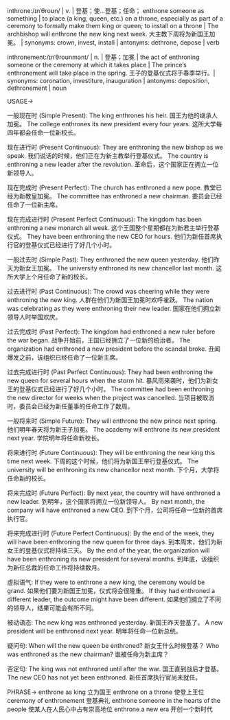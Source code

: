 inthrone:/ɪnˈθroʊn/ | v. | 登基；使…登基；任命； enthrone someone as something | to place (a king, queen, etc.) on a throne, especially as part of a ceremony to formally make them king or queen; to install on a throne | The archbishop will enthrone the new king next week.  大主教下周将为新国王加冕。 | synonyms: crown, invest, install | antonyms: dethrone, depose | verb

inthronement:/ɪnˈθroʊnmənt/ | n. |  登基；加冕 | the act of enthroning someone or the ceremony at which it takes place | The prince’s enthronement will take place in the spring.  王子的登基仪式将于春季举行。| synonyms: coronation, investiture, inauguration | antonyms: deposition, dethronement | noun


USAGE->

一般现在时 (Simple Present):
The king enthrones his heir. 国王为他的继承人加冕。
The college enthrones its new president every four years.  这所大学每四年都会任命一位新校长。

现在进行时 (Present Continuous):
They are enthroning the new bishop as we speak.  我们说话的时候，他们正在为新主教举行登基仪式。
The country is enthroning a new leader after the revolution.  革命后，这个国家正在拥立一位新领导人。

现在完成时 (Present Perfect):
The church has enthroned a new pope. 教堂已经为新教皇加冕。
The committee has enthroned a new chairman. 委员会已经任命了一位新主席。

现在完成进行时 (Present Perfect Continuous):
The kingdom has been enthroning a new monarch all week.  这个王国整个星期都在为新君主举行登基仪式。
They have been enthroning the new CEO for hours.  他们为新任首席执行官的登基仪式已经进行了好几个小时。


一般过去时 (Simple Past):
They enthroned the new queen yesterday. 他们昨天为新女王加冕。
The university enthroned its new chancellor last month.  这所大学上个月任命了新的校长。

过去进行时 (Past Continuous):
The crowd was cheering while they were enthroning the new king. 人群在他们为新国王加冕时欢呼雀跃。
The nation was celebrating as they were enthroning their new leader.  国家在他们拥立新领导人时举国欢庆。


过去完成时 (Past Perfect):
The kingdom had enthroned a new ruler before the war began.  战争开始前，王国已经拥立了一位新的统治者。
The organization had enthroned a new president before the scandal broke.  丑闻爆发之前，该组织已经任命了一位新主席。

过去完成进行时 (Past Perfect Continuous):
They had been enthroning the new queen for several hours when the storm hit.  暴风雨来袭时，他们为新女王的登基仪式已经进行了好几个小时。
The committee had been enthroning the new director for weeks when the project was cancelled.  当项目被取消时，委员会已经为新任董事的任命工作了数周。


一般将来时 (Simple Future):
They will enthrone the new prince next spring. 他们明年春天将为新王子加冕。
The academy will enthrone its new president next year.  学院明年将任命新校长。


将来进行时 (Future Continuous):
They will be enthroning the new king this time next week.  下周的这个时候，他们将为新国王举行登基仪式。
The university will be enthroning its new chancellor next month.  下个月，大学将任命新的校长。


将来完成时 (Future Perfect):
By next year, the country will have enthroned a new leader.  到明年，这个国家将拥立一位新领导人。
By next month, the company will have enthroned a new CEO.  到下个月，公司将任命一位新的首席执行官。


将来完成进行时 (Future Perfect Continuous):
By the end of the week, they will have been enthroning the new queen for three days.  到本周末，他们为新女王的登基仪式将持续三天。
By the end of the year, the organization will have been enthroning its new president for several months.  到年底，该组织为新任总裁的任命工作将持续数月。


虚拟语气:
If they were to enthrone a new king, the ceremony would be grand. 如果他们要为新国王加冕，仪式将会很隆重。
If they had enthroned a different leader, the outcome might have been different. 如果他们拥立了不同的领导人，结果可能会有所不同。


被动语态:
The new king was enthroned yesterday. 新国王昨天登基了。
A new president will be enthroned next year.  明年将任命一位新总统。

疑问句:
When will the new queen be enthroned? 新女王什么时候登基？
Who was enthroned as the new chairman? 谁被任命为新主席？

否定句:
The king was not enthroned until after the war. 国王直到战后才登基。
The new CEO has not yet been enthroned. 新任首席执行官尚未就任。


PHRASE->
enthrone as king 立为国王
enthrone on a throne 使登上王位
ceremony of enthronement 登基典礼
enthrone someone in the hearts of the people  使某人在人民心中占有崇高地位
enthrone a new era 开创一个新时代
